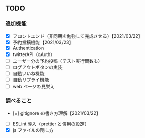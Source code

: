 ## TODO

### 追加機能

- [x] フロントエンド（非同期を勉強して完成させる）【2021/03/22】
- [x] 予約投稿機能【2021/03/23】
- [x] Authentication
- [x] twitterAPI（oAuth）
- [ ] ユーザー分の予約投稿（テスト実行関数も）
- [ ] ログアウトボタンの実装
- [ ] 自動いいね機能
- [ ] 自動リプライ機能
- [ ] web ページの見栄え

### 調べること

- [×] gitignore の書き方理解【2021/03/22】
- [ ] ESLint 導入（prettier と併用の設定）
- [x] js ファイルの隠し方
